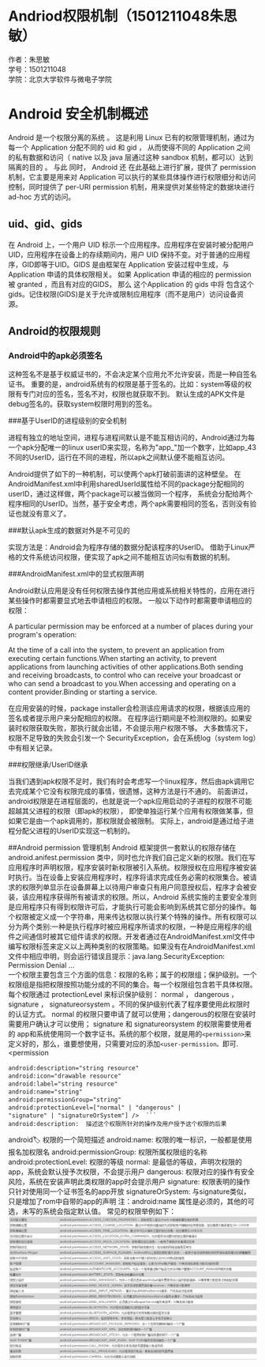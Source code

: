 # Andriod权限机制（1501211048朱思敏）

作者：朱思敏<br>
学号：1501211048<br>
学院：北京大学软件与微电子学院


#  Android 安全机制概述

Android 是一个权限分离的系统 。 这是利用 Linux 已有的权限管理机制，通过为每一个 Application 分配不同的 uid 和 gid ， 从而使得不同的 Application 之间的私有数据和访问（ native 以及 java 层通过这种 sandbox 机制，都可以）达到隔离的目的 。 与此 同时， Android 还 在此基础上进行扩展，提供了 permission 机制，它主要是用来对 Application 可以执行的某些具体操作进行权限细分和访问控制，同时提供了 per-URI permission 机制，用来提供对某些特定的数据块进行 ad-hoc 方式的访问。

##  uid、gid、gids


在 Android 上，一个用户 UID 标示一个应用程序。应用程序在安装时被分配用户 UID，应用程序在设备上的存续期间内，用户 UID 保持不变。对于普通的应用程序，GID即等于UID。GIDS 是由框架在 Application 安装过程中生成，与 Application 申请的具体权限相关。 如果 Application 申请的相应的 permission 被 granted ，而且有对应的GIDS， 那么 这个Application 的 gids 中将 包含这个 gids。记住权限(GIDS)是关于允许或限制应用程序（而不是用户）访问设备资源。

## Android的权限规则


###  Android中的apk必须签名


这种签名不是基于权威证书的，不会决定某个应用允不允许安装，而是一种自签名证书。
重要的是，android系统有的权限是基于签名的。比如：system等级的权限有专门对应的签名，签名不对，权限也就获取不到。
默认生成的APK文件是debug签名的。获取system权限时用到的签名。

###基于UserID的进程级别的安全机制


进程有独立的地址空间，进程与进程间默认是不能互相访问的，Android通过为每一个apk分配唯一的linux userID来实现，名称为"app_"加一个数字，比如app_43不同的UserID，运行在不同的进程，所以apk之间默认便不能相互访问。

Android提供了如下的一种机制，可以使两个apk打破前面讲的这种壁垒。
在AndroidManifest.xml中利用sharedUserId属性给不同的package分配相同的userID，通过这样做，两个package可以被当做同一个程序，
系统会分配给两个程序相同的UserID。当然，基于安全考虑，两个apk需要相同的签名，否则没有验证也就没有意义了。

###默认apk生成的数据对外是不可见的


实现方法是：Android会为程序存储的数据分配该程序的UserID。
借助于Linux严格的文件系统访问权限，便实现了apk之间不能相互访问似有数据的机制。

###AndroidManifest.xml中的显式权限声明

Android默认应用是没有任何权限去操作其他应用或系统相关特性的，应用在进行某些操作时都需要显式地去申请相应的权限。
一般以下动作时都需要申请相应的权限：

A particular permission may be enforced at a number of places during your program's operation:

At the time of a call into the system, to prevent an application from executing certain functions.When starting an activity, to prevent applications from launching activities of other applications.Both sending and receiving broadcasts, to control who can receive your broadcast or who can send a broadcast to you.When accessing and operating on a content provider.Binding or starting a service.


在应用安装的时候，package installer会检测该应用请求的权限，根据该应用的签名或者提示用户来分配相应的权限。
在程序运行期间是不检测权限的。如果安装时权限获取失败，那执行就会出错，不会提示用户权限不够。
大多数情况下，权限不足导致的失败会引发一个 SecurityException，会在系统log（system log）中有相关记录。

###权限继承/UserID继承

当我们遇到apk权限不足时，我们有时会考虑写一个linux程序，然后由apk调用它去完成某个它没有权限完成的事情，很遗憾，这种方法是行不通的。
前面讲过，android权限是在进程层面的，也就是说一个apk应用启动的子进程的权限不可能超越其父进程的权限（即apk的权限），
即使单独运行某个应用有权限做某事，但如果它是由一个apk调用的，那权限就会被限制。
实际上，android是通过给子进程分配父进程的UserID实现这一机制的。


##Android permission 管理机制
Android 框架提供一套默认的权限存储在android.anifest.permission 类中，同时也允许我们自己定义新的权限。我们在写应用程序时声明权限，程序安装时新权限被引入系统。权限授权在应用程序被安装时执行。当在设备上安装应用程序时，程序将请求完成任务必需的权限集合。被请求的权限列单显示在设备屏幕上以待用户审查只有用户同意授权后，程序才会被安装，该应用程序获得所有被请求的权限。所以，Android 系统实施的主要安全准则是应用程序只有得到权限许可后，才能执行可能会影响到系统其它部分的操作。每个权限被定义成一个字符串，用来传达权限以执行某个特殊的操作。所有权限可以分为两个类别:一种是执行程序时被应用程序所请求的权限，一种是应用程序的组件之间通信时被其它组件请求的权限。开发者通过在AndroidManifest.xml文件中编写权限标签来定义以上两种类别的权限策略。如果没有在AndroidManifest.xml文件中相应申明，则会运行错误且提示：java.lang.SecurityException: Permission Denial ...<br>
一个权限主要包含三个方面的信息：权限的名称；属于的权限组；保护级别。一个权限组是指把权限按照功能分成的不同的集合。每一个权限组包含若干具体权限。每个权限通过 protectionLevel 来标识保护级别： normal ， dangerous ， signature ， signatureorsystem 。不同的保护级别代表了程序要使用此权限时的认证方式。 normal 的权限只要申请了就可以使用；dangerous的权限在安装时需要用户确认才可以使用； signature 和 signatureorsystem 的权限需要使用者的 app和系统使用同一个数字证书。系统的那个权限，就是用的```<permission>```来定义好的，那么，谁要想使用，只需要对应的添加```<user-permission。```即可.<br> 
<permission   

    android:description="string resource"  
    android:icon="drawable resource"  
    android:label="string resource"  
    android:name="string"  
    android:permissionGroup="string"  
    android:protectionLevel=["normal" | "dangerous" |   
    "signature" | "signatureOrSystem"] />  ```
    android:description:  描述这个权限所针对的操作及用户授予这个权限的后果 
android:label:   权限的一个简短描述 
android:name: 权限的唯一标识，一般都是使用 报名加权限名 
android:permissionGroup: 权限所属权限组的名称 
android:protectionLevel: 权限的等级
normal: 是最低的等级，声明次权限的app，系统会默认授予次权限，不会提示用户 dangerous:  权限对应的操作有安全风险，系统在安装声明此类权限的app时会提示用户 signature:  权限表明的操作只针对使用同一个证书签名的app开放 
signatureOrSystem: 与signature类似，只是增加了rom中自带的app的声明
 注：android:name 属性是必须的，其他的可选，未写的系统会指定默认值。
 常见的权限举例如下：![](01.png)
